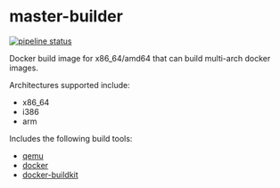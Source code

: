 # master-builder
[![pipeline status](https://img.shields.io/gitlab/pipeline/gesquive/master-builder?style=flat-square)](https://gitlab.com/gesquive/master-builder/pipelines)

Docker build image for x86_64/amd64 that can build multi-arch docker images.

Architectures supported include:
 - x86_64
 - i386
 - arm

Includes the following build tools:

 - [qemu](https://www.qemu.org/)
 - [docker](https://docs.docker.com/install/)
 - [docker-buildkit](https://docs.docker.com/buildx/working-with-buildx/)
